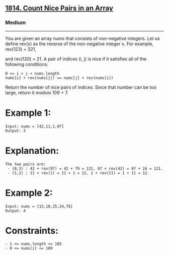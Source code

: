 [1814. Count Nice Pairs in an Array](https://leetcode.com/problems/count-nice-pairs-in-an-array/)
---------------------------------------------------------------------------------------------------------------------------------------------

### Medium
---------------------------------------------------------------------------------------------------------------------------------------------

You are given an array nums that consists of non-negative integers. Let us define 
rev(x) as the reverse of the non-negative integer x. For example, rev(123) = 321, 

and rev(120) = 21. A pair of indices (i, j) is nice if it satisfies all of the 
following conditions:
```
0 <= i < j < nums.length
nums[i] + rev(nums[j]) == nums[j] + rev(nums[i])
```
Return the number of nice pairs of indices. Since that number can be too large, 
return it modulo 109 + 7.

# Example 1:
```
Input: nums = [42,11,1,97]
Output: 2
```
# Explanation: 
```
The two pairs are:
 - (0,3) : 42 + rev(97) = 42 + 79 = 121, 97 + rev(42) = 97 + 24 = 121.
 - (1,2) : 11 + rev(1) = 11 + 1 = 12, 1 + rev(11) = 1 + 11 = 12.
```
# Example 2:
```
Input: nums = [13,10,35,24,76]
Output: 4
``` 
# Constraints:
```
- 1 <= nums.length <= 105
- 0 <= nums[i] <= 109
```
